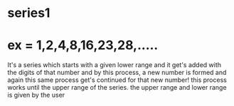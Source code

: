 # series1
# ex = 1,2,4,8,16,23,28,.....
It's a series which starts with a given lower range and it get's added with the digits of that number and by this process, a new number is formed and again this same process get's continued for that new number!
this process works until the upper range of the series.
the upper range and lower range is given by the user
